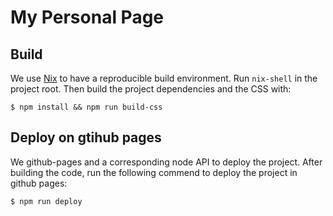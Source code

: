 # My Personal Page

## Build

We use [Nix](https://nixos.org) to have a reproducible build environment. Run `nix-shell`
in the project root. Then build the project dependencies and the CSS with:

```shell
$ npm install && npm run build-css
```

## Deploy on gtihub pages

We github-pages and a corresponding node API to deploy the project. After building the code, run
the following commend to deploy the project in github pages:

```shell
$ npm run deploy
```
